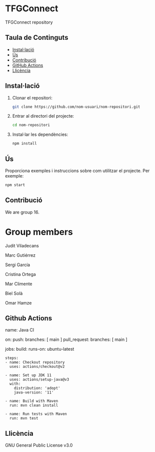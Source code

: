 # TFGConnect
TFGConnect repository

## Taula de Continguts
- [Instal·lació](#instal·lació)
- [Ús](#ús)
- [Contribució](#contribució)
- [GitHub Actions](#github-actions)
- [Llicència](#llicència)

## Instal·lació

1. Clonar el repositori:
    ```sh
    git clone https://github.com/nom-usuari/nom-repositori.git
    ```
2. Entrar al directori del projecte:
    ```sh
    cd nom-repositori
    ```
3. Instal·lar les dependències:
    ```sh
    npm install
    ```

## Ús

Proporciona exemples i instruccions sobre com utilitzar el projecte. Per exemple:

  ```sh
  npm start
  ```

## Contribució

We are group 16.
# Group members
Judit Viladecans

Marc Gutiérrez

Sergi García

Cristina Ortega

Mar Climente

Biel Solà

Omar Hamze

## Github Actions

name: Java CI

on:
  push:
    branches: [ main ]
  pull_request:
    branches: [ main ]

jobs:
  build:
    runs-on: ubuntu-latest

    steps:
    - name: Checkout repository
      uses: actions/checkout@v2

    - name: Set up JDK 11
      uses: actions/setup-java@v3
      with:
        distribution: 'adopt'
        java-version: '11'

    - name: Build with Maven
      run: mvn clean install

    - name: Run tests with Maven
      run: mvn test

## Llicència

GNU General Public License v3.0
